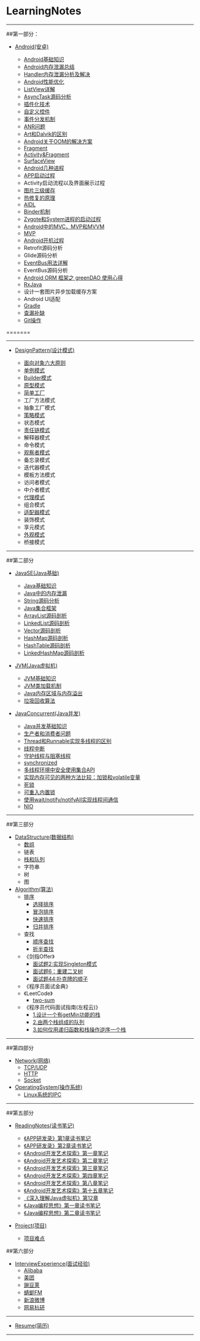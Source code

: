 # LearningNotes
  ---

##第一部分：

* [Android(安卓)](https://github.com/ALLENnan/LearningNotes/tree/master/Part1/Android)

    * [Android基础知识](https://github.com/ALLENnan/LearningNotes/blob/master/Part1/Android/Android基础知识.md)
 	* [Android内存泄漏总结](https://github.com/ALLENnan/LearningNotes/blob/master/Part1/Android/Android内存泄漏总结.md)
 	* [Handler内存泄漏分析及解决](https://github.com/ALLENnan/LearningNotes/blob/master/Part1/Android/Handler内存泄漏分析及解决.md)
 	* [Android性能优化](https://github.com/ALLENnan/LearningNotes/blob/master/Part1/Android/Android性能优化.md)
  	* [ListView详解](https://github.com/ALLENnan/LearningNotes/blob/master/Part1/Android/Listview详解.md)
 	* [AsyncTask源码分析](https://github.com/ALLENnan/LearningNotes/blob/master/Part1/Android/Asynctask源码分析.md)
 	* [插件化技术](https://github.com/ALLENnan/LearningNotes/blob/master/Part1/Android/插件化技术学习.md)
 	* [自定义控件](https://github.com/ALLENnan/LearningNotes/blob/master/Part1/Android/自定义控件.md)
 	* [事件分发机制](http://www.jianshu.com/p/e99b5e8bd67b)
 	* [ANR问题](https://github.com/ALLENnan/LearningNotes/blob/master/Part1/Android/ANR问题.md)
 	* [Art和Dalvik的区别](https://github.com/ALLENnan/LearningNotes/blob/master/Part1/Android/Art和Dalvik区别.md)
 	* [Android关于OOM的解决方案](https://github.com/ALLENnan/LearningNotes/blob/master/Part1/Android/Android关于oom的解决方案.md)
 	* [Fragment](https://github.com/ALLENnan/LearningNotes/blob/master/Part1/Android/Fragment.md)
	* [Activity&Fragment](https://github.com/xxv/android-lifecycle)
 	* [SurfaceView](https://github.com/ALLENnan/LearningNotes/blob/master/Part1/Android/SurfaceView.md)
 	* [Android几种进程](https://github.com/ALLENnan/LearningNotes/blob/master/Part1/Android/Android几种进程.md)
 	* [APP启动过程](https://github.com/ALLENnan/LearningNotes/blob/master/Part1/Android/APP启动过程.md)
 	* Activity启动流程以及界面展示过程
 	* [图片三级缓存](https://github.com/ALLENnan/LearningNotes/blob/master/Part1/Android/Android图片中的三级缓存.md)
 	* [热修复的原理](https://github.com/ALLENnan/LearningNotes/blob/master/Part1/Android/热修复技术.md)
 	* [AIDL](https://github.com/ALLENnan/LearningNotes/blob/master/Part1/Android/AIDL.md)
 	* [Binder机制](https://github.com/ALLENnan/LearningNotes/blob/master/Part1/Android/Binder机制.md)
 	* [Zygote和System进程的启动过程](https://github.com/ALLENnan/LearningNotes/blob/master/Part1/Android/Zygote和System进程的启动过程.md)
 	* [Android中的MVC，MVP和MVVM](https://github.com/ALLENnan/LearningNotes/blob/master/Part1/Android/MVC%2CMVP%2CMVVM的区别.md)
 	* [MVP](https://github.com/ALLENnan/LearningNotes/blob/master/Part1/Android/MVP.md)
 	* [Android开机过程](https://github.com/ALLENnan/LearningNotes/blob/master/Part1/Android/Android开机过程.md)
 	* Retrofit源码分析
 	* Glide源码分析
 	* [EventBus用法详解](https://github.com/ALLENnan/LearningNotes/blob/master/Part1/Android/EventBus用法详解.md)
 	* EventBus源码分析
 	* [Android ORM 框架之 greenDAO 使用心得](http://www.open-open.com/lib/view/open1438065400878.html)
 	* [RxJava](http://gank.io/post/560e15be2dca930e00da1083)
 	* 设计一套图片异步加载缓存方案
 	* Android UI适配
 	* [Gradle](http://wuxiaolong.me/categories/Gradle/)
 	* [查漏补缺](https://github.com/ALLENnan/LearningNotes/blob/master/Part1/Android/查漏补缺.md)
 	* [Git操作](https://github.com/ALLENnan/LearningNotes/blob/master/Part1/Android/Git操作.md)
 	
=======

---
 
* [DesignPattern(设计模式)](https://github.com/ALLENnan/LearningNotes/tree/master/Part1/DesignPattern)
 
 
 	* [面向对象六大原则](https://github.com/ALLENnan/LearningNotes/blob/master/Part1/DesignPattern/常见的面向对象设计原则.md)
 	* [单例模式](https://github.com/ALLENnan/LearningNotes/blob/master/Part1/DesignPattern/单例模式.md)
 	* [Builder模式](https://github.com/ALLENnan/LearningNotes/blob/master/Part1/DesignPattern/Builder模式.md)
 	* [原型模式](https://github.com/ALLENnan/LearningNotes/blob/master/Part1/DesignPattern/原型模式.md)
 	* [简单工厂](https://github.com/ALLENnan/LearningNotes/blob/master/Part1/DesignPattern/简单工厂.md)
 	* 工厂方法模式
 	* 抽象工厂模式
 	* [策略模式](https://github.com/ALLENnan/LearningNotes/blob/master/Part1/DesignPattern/策略模式.md)
 	* 状态模式
 	* [责任链模式](https://github.com/ALLENnan/LearningNotes/blob/master/Part1/DesignPattern/责任链模式.md)
 	* 解释器模式
 	* 命令模式
	* [观察者模式](https://github.com/ALLENnan/LearningNotes/blob/master/Part1/DesignPattern/观察者模式.md)
 	* 备忘录模式
 	* 迭代器模式
 	* 模板方法模式
 	* 访问者模式
 	* 中介者模式
 	* [代理模式](https://github.com/ALLENnan/LearningNotes/blob/master/Part1/DesignPattern/代理模式.md)
 	* 组合模式
 	* [适配器模式](https://github.com/ALLENnan/LearningNotes/blob/master/Part1/DesignPattern/适配器模式.md)
 	* 装饰模式
 	* 享元模式
 	* [外观模式](https://github.com/ALLENnan/LearningNotes/blob/master/Part1/DesignPattern/外观模式.md)
 	* 桥接模式

 	

 
 ---
 
##第二部分
 
* [JavaSE(Java基础)](https://github.com/ALLENnan/LearningNotes/tree/master/Part2/JavaSE)
	* [Java基础知识](https://github.com/ALLENnan/LearningNotes/blob/master/Part2/JavaSE/Java基础知识.md)
	* [Java中的内存泄漏](https://github.com/ALLENnan/LearningNotes/blob/master/Part2/JavaSE/Java中的内存泄漏.md)
	* [String源码分析](https://github.com/ALLENnan/LearningNotes/blob/master/Part2/JavaSE/String源码分析.md)
	* [Java集合框架](https://github.com/ALLENnan/LearningNotes/blob/master/Part2/JavaSE/Java集合框架.md)
	* [ArrayList源码剖析](https://github.com/ALLENnan/LearningNotes/blob/master/Part2/JavaSE/ArrayList源码剖析.md)
	* [LinkedList源码剖析](https://github.com/ALLENnan/LearningNotes/blob/master/Part2/JavaSE/LinkedList源码剖析.md)
	* [Vector源码剖析](https://github.com/ALLENnan/LearningNotes/blob/master/Part2/JavaSE/Vector源码剖析.md)
	* [HashMap源码剖析](https://github.com/ALLENnan/LearningNotes/blob/master/Part2/JavaSE/HashMap源码剖析.md)
	* [HashTable源码剖析](https://github.com/ALLENnan/LearningNotes/blob/master/Part2/JavaSE/HashTable源码剖析.md)
	* [LinkedHashMap源码剖析](https://github.com/ALLENnan/LearningNotes/blob/master/Part2/JavaSE/LinkedHashMap源码剖析.md)
	
	
* [JVM(Java虚拟机)](https://github.com/ALLENnan/LearningNotes/tree/master/Part2/JVM)
	* [JVM基础知识](https://github.com/ALLENnan/LearningNotes/blob/master/Part2/JVM/JVM.md)
	* [JVM类加载机制](https://github.com/ALLENnan/LearningNotes/blob/master/Part2/JVM/JVM类加载机制.md)
	* [Java内存区域与内存溢出](https://github.com/ALLENnan/LearningNotes/blob/master/Part2/JVM/Java内存区域与内存溢出.md)
	* [垃圾回收算法](https://github.com/ALLENnan/LearningNotes/blob/master/Part2/JVM/垃圾回收算法.md)
* [JavaConcurrent(Java并发)](https://github.com/ALLENnan/LearningNotes/blob/master/Part2/JavaConcurrent/Java并发.md)
	* [Java并发基础知识](https://github.com/ALLENnan/LearningNotes/blob/master/Part2/JavaConcurrent/Java并发基础知识.md)
	* [生产者和消费者问题](https://github.com/ALLENnan/LearningNotes/blob/master/Part2/JavaConcurrent/生产者和消费者问题.md)
	* [Thread和Runnable实现多线程的区别](https://github.com/ALLENnan/LearningNotes/blob/master/Part2/JavaConcurrent/Thread和Runnable实现多线程的区别.md)	 
	* [线程中断](https://github.com/ALLENnan/LearningNotes/blob/master/Part2/JavaConcurrent/线程中断.md)
	* [守护线程与阻塞线程](https://github.com/ALLENnan/LearningNotes/blob/master/Part2/JavaConcurrent/守护线程与阻塞线程.md)
	* [synchronized](https://github.com/ALLENnan/LearningNotes/blob/master/Part2/JavaConcurrent/Synchronized.md)
	* [多线程环境中安全使用集合API](https://github.com/ALLENnan/LearningNotes/blob/master/Part2/JavaConcurrent/多线程环境中安全使用集合API.md)
	* [实现内存可见的两种方法比较：加锁和volatile变量](https://github.com/ALLENnan/LearningNotes/blob/master/Part2/JavaConcurrent/实现内存可见的两种方法比较：加锁和volatile变量.md)
	* [死锁](https://github.com/ALLENnan/LearningNotes/blob/master/Part2/JavaConcurrent/死锁.md)
	* [可重入内置锁](https://github.com/ALLENnan/LearningNotes/blob/master/Part2/JavaConcurrent/可重入内置锁.md)
	* [使用wait/notify/notifyAll实现线程间通信](https://github.com/ALLENnan/LearningNotes/blob/master/Part2/JavaConcurrent/使用wait:notify:notifyall实现线程间通信.md)
	* [NIO](https://github.com/ALLENnan/LearningNotes/blob/master/Part2/JavaConcurrent/NIO.md)
 
 ---
 
 
##第三部分
 
 * [DataStructure(数据结构)](https://github.com/ALLENnan/LearningNotes/tree/master/Part3/DataStructure)
 	* [数组](https://github.com/ALLENnan/LearningNotes/blob/master/Part3/DataStructure/数组.md)
 	* 链表
 	* [栈和队列](https://github.com/ALLENnan/LearningNotes/blob/master/Part3/DataStructure/栈和队列.md)
 	* 字符串
 	* 树
 	* 图
 * [Algorithm(算法)]()
 	* [排序](https://github.com/anAngryAnt/LearningNotes/tree/master/Part3/Algorithm/Sort)
        * [选择排序](https://github.com/anAngryAnt/LearningNotes/tree/master/Part3/Algorithm/Sort/选择排序.md)
        * [冒泡排序](https://github.com/anAngryAnt/LearningNotes/tree/master/Part3/Algorithm/Sort/冒泡排序.md)
        * [快速排序](https://github.com/anAngryAnt/LearningNotes/tree/master/Part3/Algorithm/Sort/快速排序.md)
        * [归并排序](https://github.com/anAngryAnt/LearningNotes/tree/master/Part3/Algorithm/Sort/归并排序.md)
 	* 查找
 		* [顺序查找](https://github.com/ALLENnan/LearningNotes/blob/master/Part3/Algorithm/Lookup/顺序查找.md)
 		* [折半查找](https://github.com/ALLENnan/LearningNotes/blob/master/Part3/Algorithm/Lookup/折半查找.md)
 	* 《剑指Offer》
 		* [面试题2:实现Singleton模式](https://github.com/ALLENnan/LearningNotes/blob/master/Part3/Algorithm/剑指Offer/1.七种方式实现singleton模式.md)
 		* [面试题6：重建二叉树](https://github.com/ALLENnan/LearningNotes/blob/master/Part3/Algorithm/剑指Offer/面试题6：重建二叉树.md)
 		* [面试题44:扑克牌的顺子](https://github.com/ALLENnan/LearningNotes/blob/master/Part3/Algorithm/剑指Offer/面试题44：扑克牌的顺子.md)
 	* 《程序员面试金典》
 	* 《LeetCode》
 		* [two-sum](https://github.com/ALLENnan/LearningNotes/blob/master/Part3/Algorithm/LeetCode/two-sum.md)
 	* 《程序员代码面试指南(左程云)》
 		* [1.设计一个有getMin功能的栈](https://github.com/ALLENnan/LearningNotes/blob/master/Part3/Algorithm/程序员代码面试指南(左程云)/1.设计一个有getMin功能的栈.md)
 		* [2.由两个栈组成的队列](https://github.com/ALLENnan/LearningNotes/blob/master/Part3/Algorithm/程序员代码面试指南(左程云)/2.由两个栈组成的队列.md)
 		* [3.如何仅用递归函数和栈操作逆序一个栈](https://github.com/ALLENnan/LearningNotes/blob/master/Part3/Algorithm/程序员代码面试指南(左程云)/3.如何仅用递归函数和栈操作逆序一个栈.md)

 ---

##第四部分

 * [Network(网络)](https://github.com/ALLENnan/LearningNotes/tree/master/Part4/Network)
 	* [TCP/UDP](https://github.com/ALLENnan/LearningNotes/blob/master/Part4/Network/TCP与UDP.md)
 	* [HTTP](https://github.com/ALLENnan/LearningNotes/blob/master/Part4/Network/Http协议.md)
 	* [Socket](https://github.com/ALLENnan/LearningNotes/blob/master/Part4/Network/Socket.md)
 * [OperatingSystem(操作系统)](https://github.com/ALLENnan/LearningNotes/blob/master/Part4/OperatingSystem/操作系统.md)
 	* [Linux系统的IPC](https://github.com/ALLENnan/LearningNotes/blob/master/Part4/OperatingSystem/Linux系统的IPC.md)
 	

---

  
##第五部分
  
 * [ReadingNotes(读书笔记)](https://github.com/ALLENnan/LearningNotes/tree/master/Part5/ReadingNotes)
 	* [《APP研发录》第1章读书笔记](https://github.com/ALLENnan/LearningNotes/blob/master/Part5/ReadingNotes/《APP研发录》第1章读书笔记.md)
 	* [《APP研发录》第2章读书笔记](https://github.com/ALLENnan/LearningNotes/blob/master/Part5/ReadingNotes/《APP研发录》第2章读书笔记.md)
 	* [《Android开发艺术探索》第一章笔记](https://github.com/ALLENnan/LearningNotes/blob/master/Part5/ReadingNotes/《Android开发艺术探索》第一章笔记.md)
 	* [《Android开发艺术探索》第二章笔记](https://github.com/ALLENnan/LearningNotes/blob/master/Part5/ReadingNotes/《Android开发艺术探索》第二章笔记.md)
 	* [《Android开发艺术探索》第三章笔记](https://github.com/ALLENnan/LearningNotes/blob/master/Part5/ReadingNotes/《Android开发艺术探索》第三章笔记.md)
 	* [《Android开发艺术探索》第四章笔记](https://github.com/ALLENnan/LearningNotes/blob/master/Part5/ReadingNotes/《Android开发艺术探索》第四章笔记.md)
 	* [《Android开发艺术探索》第八章笔记](https://github.com/ALLENnan/LearningNotes/blob/master/Part5/ReadingNotes/《Android开发艺术探索》第八章笔记.md)
 	* [《Android开发艺术探索》第十五章笔记](https://github.com/ALLENnan/LearningNotes/blob/master/Part5/ReadingNotes/《Android开发艺术探索》第十五章笔记.md)
 	* [《深入理解Java虚拟机》第12章](https://github.com/ALLENnan/LearningNotes/blob/master/Part5/ReadingNotes/《深入理解java虚拟机》第12章.md)
 	* [《Java编程思想》第一章读书笔记](https://github.com/ALLENnan/LearningNotes/blob/master/Part5/ReadingNotes/《Java编程思想》第一章读书笔记.md)
 	* [《Java编程思想》第二章读书笔记](https://github.com/ALLENnan/LearningNotes/blob/master/Part5/ReadingNotes/《Java编程思想》第二章读书笔记.md)
 	
 	
* [Project(项目)](https://github.com/ALLENnan/LearningNotes/tree/master/Part5/Project)
 	* [项目难点](https://github.com/ALLENnan/LearningNotes/blob/master/Part5/Project/项目.md)
  
##第六部分
 
 * [InterviewExperience(面试经验)](https://github.com/ALLENnan/LearningNotes/tree/master/Part6/InterviewExperience)
 	* [Alibaba](https://github.com/ALLENnan/LearningNotes/blob/master/Part6/InterviewExperience/Alibaba.md)
 	* [美团](https://github.com/ALLENnan/LearningNotes/blob/master/Part6/InterviewExperience/美团.md)
 	* [豌豆荚](https://github.com/ALLENnan/LearningNotes/blob/master/Part6/InterviewExperience/豌豆荚.md)
 	* [蜻蜓FM](https://github.com/ALLENnan/LearningNotes/blob/master/Part6/InterviewExperience/蜻蜓FM.md)
 	* [新浪微博](https://github.com/ALLENnan/LearningNotes/blob/master/Part6/InterviewExperience/新浪微博.md)
 	* [网易杭研](https://github.com/ALLENnan/LearningNotes/blob/master/Part6/InterviewExperience/网易杭研.md)

---
 	
 * [Resume(简历)](https://github.com/ALLENnan/LearningNotes/tree/master/Part6)

 
---
 
  
